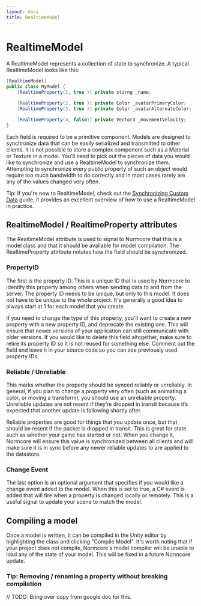```yaml
---
layout: docs
title: RealtimeModel
---
```

# RealtimeModel

A RealtimeModel represents a collection of state to synchronize. A typical RealtimeModel looks like this:

```csharp
[RealtimeModel]
public class MyModel {
    [RealtimeProperty(1, true )] private stirng _name;

    [RealtimeProperty(2, true )] private Color _avatarPrimaryColor;
    [RealtimeProperty(3, true )] private Color _avatarAlternateColor;

    [RealtimeProperty(4, false)] private Vector3 _movementVelocity;
}
```

Each field is required to be a primitive component. Models are designed to synchronize data that can be easily serialized and transmitted to other clients. It is not possible to store a complex component such as a Material or Texture in a model. You'll need to pick out the pieces of data you would like to synchronize and use a RealtimeModel to synchronize them. Attempting to synchronize every public property of such an object would require too much bandwidth to do correctly and in most cases rarely are any of the values changed very often.

Tip: If you're new to RealtimeModel, check out the [Synchronizing Custom Data](../realtime/synchronizing-custom-data) guide, it provides an excellent overview of how to use a RealtimeModel in practice.

## RealtimeModel / RealtimeProperty attributes
The RealtimeModel attribute is used to signal to Normcore that this is a model class and that it should be available for model compilation. The RealtimeProperty attribute notates how the field should be synchronized.

### PropertyID
The first is the property ID. This is a unique ID that is used by Normcore to identify this property among others when sending data to and from the server. The property ID needs to be unique, but only to this model. It does not have to be unique to the whole project. It's generally a good idea to always start at 1 for each model that you create.

If you need to change the type of this property, you'll want to create a new property with a new property ID, and deprecate the existing one. This will ensure that newer versions of your application can still communicate with older versions. If you would like to delete this field altogether, make sure to retire its property ID so it is not reused for something else. Comment out the field and leave it in your source code so you can see previously used property IDs.

### Reliable / Unreliable
This marks whether the property should be synced reliably or unreliably. In general, if you plan to change a property very often (such as animating a color, or moving a transform), you should use an unreliable property. Unreliable updates are not resent if they’re dropped in transit because it’s expected that another update is following shortly after.

Reliable properties are good for things that you update once, but that should be resent if the packet is dropped in transit. This is great for state such as whether your game has started or not. When you change it, Normcore will ensure this value is synchronized between all clients and will make sure it is in sync before any newer reliable updates to are applied to the datastore.

### Change Event
The last option is an optional argument that specifies if you would like a change event added to the model. When this is set to true, a C# event is added that will fire when a property is changed locally or remotely. This is a useful signal to update your scene to match the model.


## Compiling a model
Once a model is written, it can be compiled in the Unity editor by highlighting the class and clicking "Compile Model". It's worth noting that if your project does not compile, Normcore's model compiler will be unable to load any of the state of your model. This will be fixed in a future Normcore update.

### Tip: Removing / renaming a property without breaking compilation
// TODO: Bring over copy from google doc for this.
